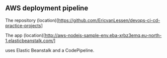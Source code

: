 ## AWS deployment pipeline

The repository (location)[https://github.com/EricvanLessen/devops-ci-cd-practice-projects]

The app (location)[http://aws-nodejs-sample-env.eba-xrbz3emq.eu-north-1.elasticbeanstalk.com/]

uses Elastic Beanstalk and a CodePipeline. 